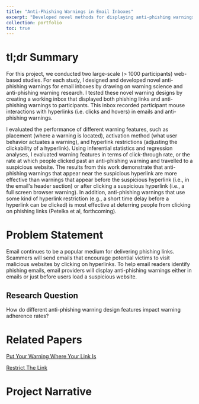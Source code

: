 ```yaml
---
title: "Anti-Phishing Warnings in Email Inboxes"
excerpt: "Developed novel methods for displaying anti-phishing warnings in email inboxes and tested their effectiveness in a web-based experiment."
collection: portfolio
toc: true
---
```


# tl;dr Summary 
For this project, we conducted two large-scale (> 1000 participants) web-based studies. For each study, I designed and developed novel anti-phishing warnings for email inboxes by drawing on warning science and anti-phishing warning research. I tested these novel warning designs by creating a working inbox that displayed both phishing links and anti-phishing warnings to participants. This inbox recorded participant mouse interactions with hyperlinks (i.e. clicks and hovers) in emails and anti-phishing warnings. 

I evaluated the performance of different warning features, such as placement (where a warning is located), activation method (what user behavior actuates a warning), and hyperlink restrictions (adjusting the clickability of a hyperlink).  Using inferential statistics and regression analyses, I evaluated warning features in terms of click-through rate, or the rate at which people clicked past an anti-phishing warning and travelled to a suspicious website. The results from this work demonstrate that anti-phishing warnings that appear near the suspicious hyperlink are more effective than warnings that appear before the suspicious hyperlink (i.e., in the email's header section) or after clicking a suspicious hyperlink (i.e., a full screen browser warning). In addition, anti-phishing warnings that use some kind of hyperlink restriction (e.g., a short time delay before a hyperlink can be clicked) is most effective at deterring people from clicking on phishing links (Petelka et al, forthcoming).

# Problem Statement
Email continues to be a popular medium for delivering phishing links. Scammers will send emails that encourage potential victims to visit malicious websites by clicking on hyperlinks. To help email readers identify phishing emails, email providers will display anti-phishing warnings either in emails or just before users load a suspicious website.  

## Research Question
How do different anti-phishing warning design features impact warning adherence rates?

# Related Papers
[Put Your Warning Where Your Link Is](/publications/chi_2019_phishing)

[Restrict The Link](/publications/2024_phishing)

# Project Narrative
